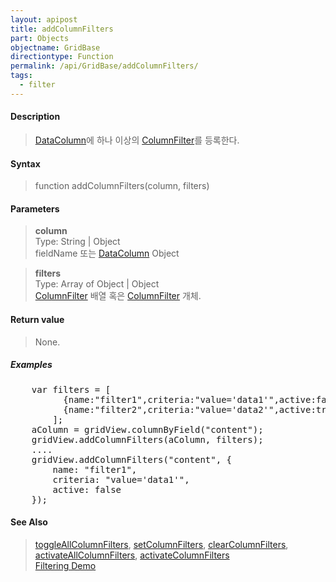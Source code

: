 ```yaml
---
layout: apipost
title: addColumnFilters
part: Objects
objectname: GridBase
directiontype: Function
permalink: /api/GridBase/addColumnFilters/
tags:
  - filter
---
```



#### Description

> [DataColumn](/api/types/DataColumn/)에 하나 이상의 [ColumnFilter](/api/types/ColumnFilter/)를 등록한다.  

#### Syntax

> function addColumnFilters(column, filters)  

#### Parameters

> **column**  
> Type: String \| Object  
> fieldName 또는 [DataColumn](/api/types/DataColumn/) Object  

> **filters**  
> Type: Array of Object \| Object  
> [ColumnFilter](/api/types/ColumnFilter/) 배열 혹은 [ColumnFilter](/api/types/ColumnFilter/) 개체.  


#### Return value

> None.  

##### Examples 

<pre class="prettyprint">
    var filters = [
          {name:"filter1",criteria:"value='data1'",active:false},
          {name:"filter2",criteria:"value='data2'",active:true}
        ];
    aColumn = gridView.columnByField("content");
    gridView.addColumnFilters(aColumn, filters);
    ....
    gridView.addColumnFilters("content", {
        name: "filter1",
        criteria: "value='data1'",
        active: false
    });
</pre>

#### See Also
> [toggleAllColumnFilters](/api/GridBase/toggleColumnFilters), [setColumnFilters](/api/GridBase/setColumnFilters), [clearColumnFilters](/api/GridBase/clearColumnFilters), [activateAllColumnFilters](/api/GridBase/activateAllColumnFilters), [activateColumnFilters](/api/GridBase/activateColumnFilters)  
> [Filtering Demo](http://demo.realgrid.com/Demo/ColumnFiltering)